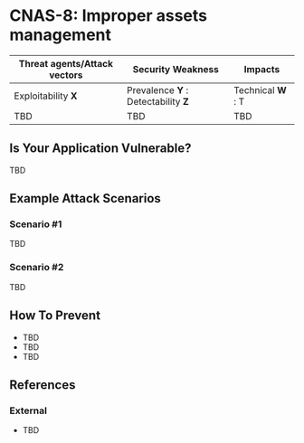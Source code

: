 CNAS-8: Improper assets management
===========================================

| Threat agents/Attack vectors | Security Weakness | Impacts |
| - | - | - |
| Exploitability **X** | Prevalence **Y** : Detectability **Z** | Technical **W** : T |
| TBD | TBD | TBD |

## Is Your Application Vulnerable?

TBD

## Example Attack Scenarios

### Scenario #1

TBD

### Scenario #2

TBD

## How To Prevent

* TBD
* TBD
* TBD

## References

### External

* TBD